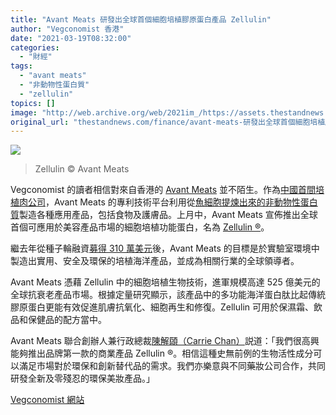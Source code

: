 ```yaml
---
title: "Avant Meats 研發出全球首個細胞培植膠原蛋白產品 Zellulin"
author: "Vegconomist 香港"
date: "2021-03-19T08:32:00"
categories:
  - "財經"
tags:
  - "avant meats"
  - "非動物性蛋白質"
  - "zellulin"
topics: []
image: "http://web.archive.org/web/2021im_/https://assets.thestandnews.com/media/photos/0_Vl8v4.png"
original_url: "thestandnews.com/finance/avant-meats-研發出全球首個細胞培植膠原蛋白產品-zellulin"
---
```

![](http://web.archive.org/web/2021im_/https://assets.thestandnews.com/media/photos/0_Vl8v4.png)
> Zellulin © Avant Meats

Vegconomist 的讀者相信對來自香港的 [Avant Meats](http://web.archive.org/web/20211229132956/https://www.avantmeats.com/) 並不陌生。作為[中國首間培植肉公司](http://web.archive.org/web/20211229132956/https://vegconomist.com/companies-and-portraits/avant-meats-raises-us3-1m-to-bring-cultivated-fish-to-market-in-2021/)，Avant Meats 的專利技術平台利用從[魚細胞提煉出來的非動物性蛋白質](http://web.archive.org/web/20211229132956/https://vegconomist.hk/%E8%B2%BF%E6%98%93/%E9%A6%99%E6%B8%AF%EF%BC%9Aavant-meats%E7%8D%B2%E5%A4%A7%E5%9E%8B%E6%B5%B7%E9%AE%AE%E5%8F%8A%E5%8A%9F%E8%83%BD%E8%9B%8B%E7%99%BD%E7%94%9F%E7%94%A2%E5%95%86%E6%B3%A8%E8%B3%87/)製造各種應用產品，包括食物及護膚品。上月中，Avant Meats 宣佈推出全球首個可應用於美容產品市場的細胞培植功能蛋白，名為 [Zellulin ®](http://web.archive.org/web/20211229132956/https://www.zellulin.tech/)。

繼去年從種子輪融資[募得 310 萬美元](http://web.archive.org/web/20211229132956/https://vegconomist.hk/%E5%B8%82%E5%A0%B4%E8%B6%A8%E5%8B%A2/%E9%A6%99%E6%B8%AF%EF%BC%9Aavant-meats%E8%9E%8D%E8%B3%87310%E8%90%AC%E7%BE%8E%E5%85%83-2021%E5%B9%B4%E6%8E%A8%E5%87%BA%E5%9F%B9%E6%A4%8D%E9%AD%9A%E8%82%89/)後，Avant Meats 的目標是於實驗室環境中製造出實用、安全及環保的培植海洋產品，並成為相關行業的全球領導者。

Avant Meats 憑藉 Zellulin 中的細胞培植生物技術，進軍規模高達 525 億美元的全球抗衰老產品市場。根據定量研究顯示，該產品中的多功能海洋蛋白肽比起傳統膠原蛋白更能有效促進肌膚抗氧化、細胞再生和修復。Zellulin 可用於保濕霜、飲品和保健品的配方當中。

Avant Meats 聯合創辦人兼行政總裁[陳解頤（Carrie Chan）](http://web.archive.org/web/20211229132956/https://vegconomist.com/interviews/avant-meats-our-products-are-a-pragmatic-way-for-people-to-reduce-harm-to-animals-and-the-environment/)説道：「我們很高興能夠推出品牌第一款的商業產品 Zellulin ®。相信這種史無前例的生物活性成分可以滿足市場對於環保和創新替代品的需求。我們亦樂意與不同藥妝公司合作，共同研發全新及零殘忍的環保美妝產品。」

[Vegconomist 網站](http://web.archive.org/web/20211229132956/https://vegconomist.hk/%E6%99%82%E8%A3%9D%E7%BE%8E%E5%AE%B9/avant-meats%E7%A0%94%E7%99%BC%E5%87%BA%E5%85%A8%E7%90%83%E9%A6%96%E5%80%8B%E7%B4%B0%E8%83%9E%E5%9F%B9%E6%A4%8D%E8%86%A0%E5%8E%9F%E8%9B%8B%E7%99%BD%E7%94%A2%E5%93%81zellulin/)